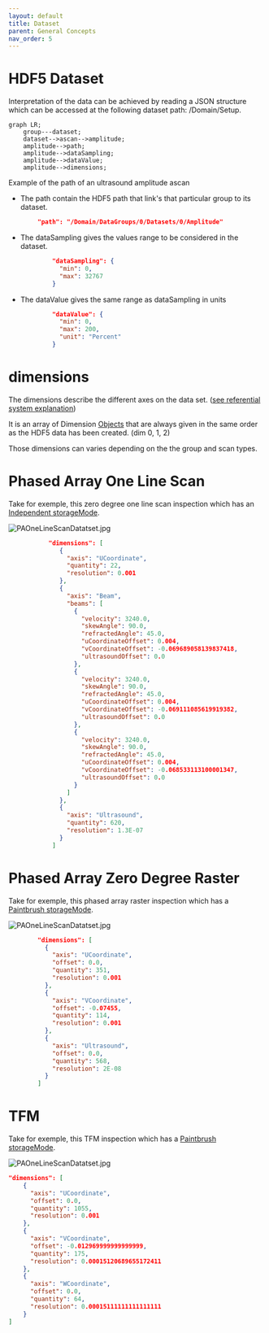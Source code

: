 ```yaml
---
layout: default
title: Dataset
parent: General Concepts
nav_order: 5
---
```


# HDF5 Dataset

Interpretation of the data can be achieved by reading a JSON structure which can be accessed at the following dataset path: /Domain/Setup.

```mermaid
graph LR;
    group---dataset;
    dataset-->ascan-->amplitude;
    amplitude-->path;
    amplitude-->dataSampling;
    amplitude-->dataValue;    
    amplitude-->dimensions;
```

Example of the path of an ultrasound amplitude ascan

- The path contain the HDF5 path that link's that particular group to its dataset.

```json
		"path": "/Domain/DataGroups/0/Datasets/0/Amplitude"
```

- The dataSampling gives the values range to be considered in the dataset.

```json
            "dataSampling": {
              "min": 0,
              "max": 32767
            }
```

- The dataValue gives the same range as dataSampling in units

```json
            "dataValue": {
              "min": 0,
              "max": 200,
              "unit": "Percent"
            }
```

# dimensions

The dimensions describe the different axes on the data set. ([see referential system explanation](/NDE_Open_File_Format/docs/conventions/conventions.html))

It is an array of Dimension [Objects](/NDE_Open_File_Format/docs/general-concepts/objects/objects.html) that are always given in the same order as the HDF5 data has been created. (dim 0, 1, 2)

Those dimensions can varies depending on the the group and scan types.

# Phased Array One Line Scan

Take for exemple, this zero degree one line scan inspection which has an [Independent storageMode](/NDE_Open_File_Format/docs/schema_doc.html#groups_items_oneOf_i1_dataset_storageMode).

![PAOneLineScanDatatset.jpg](/NDE_Open_File_Format/assets/images/general-concepts/PAOneLineScanDatatset.jpg)

```json
           "dimensions": [
              {
                "axis": "UCoordinate",
                "quantity": 22,
                "resolution": 0.001
              },
              {
                "axis": "Beam",
                "beams": [
                  {
                    "velocity": 3240.0,
                    "skewAngle": 90.0,
                    "refractedAngle": 45.0,
                    "uCoordinateOffset": 0.004,
                    "vCoordinateOffset": -0.069689058139837418,
                    "ultrasoundOffset": 0.0
                  },
                  {
                    "velocity": 3240.0,
                    "skewAngle": 90.0,
                    "refractedAngle": 45.0,
                    "uCoordinateOffset": 0.004,
                    "vCoordinateOffset": -0.069111085619919382,
                    "ultrasoundOffset": 0.0
                  },
                  {
                    "velocity": 3240.0,
                    "skewAngle": 90.0,
                    "refractedAngle": 45.0,
                    "uCoordinateOffset": 0.004,
                    "vCoordinateOffset": -0.068533113100001347,
                    "ultrasoundOffset": 0.0
                  }
                ]
              },
              {
                "axis": "Ultrasound",
                "quantity": 620,
                "resolution": 1.3E-07
              }
            ]
```

# Phased Array Zero Degree Raster

Take for exemple, this phased array raster inspection which has a [Paintbrush storageMode](/NDE_Open_File_Format/docs/schema_doc.html#groups_items_oneOf_i1_dataset_storageMode).

![PAOneLineScanDatatset.jpg](/NDE_Open_File_Format/assets/images/general-concepts/PARasterDatatset.png)

```json
        "dimensions": [
          {
            "axis": "UCoordinate",
            "offset": 0.0,
            "quantity": 351,
            "resolution": 0.001
          },
          {
            "axis": "VCoordinate",
            "offset": -0.07455,
            "quantity": 114,
            "resolution": 0.001
          },
          {
            "axis": "Ultrasound",
            "offset": 0.0,
            "quantity": 568,
            "resolution": 2E-08
          }
        ]
```

# TFM

Take for exemple, this TFM inspection which has a [Paintbrush storageMode](/NDE_Open_File_Format/docs/schema_doc.html#groups_items_oneOf_i1_dataset_storageMode).

![PAOneLineScanDatatset.jpg](/NDE_Open_File_Format/assets/images/general-concepts/TFMDataset.png)

```json
"dimensions": [
    {
      "axis": "UCoordinate",
      "offset": 0.0,
      "quantity": 1055,
      "resolution": 0.001
    },
    {
      "axis": "VCoordinate",
      "offset": -0.012969999999999999,
      "quantity": 175,
      "resolution": 0.00015120689655172411
    },
    {
      "axis": "WCoordinate",
      "offset": 0.0,
      "quantity": 64,
      "resolution": 0.00015111111111111111
    }
]
```
